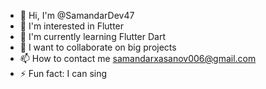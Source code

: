- 👋 Hi, I'm @SamandarDev47
- 👀 I'm interested in Flutter
- 🌱 I'm currently learning Flutter Dart
- 💞️ I want to collaborate on big projects
- 📫 How to contact me samandarxasanov006@gmail.com
- ⚡ Fun fact: I can sing

<!---
SamandarDev47/SamandarDev47 is a ✨ special ✨ repository because its `README.md` (this file) appears on your GitHub profile.
You can click the Preview link to take a look at your changes.
--->
